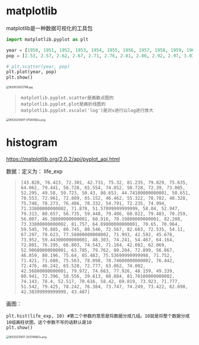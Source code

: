 # matplotlib

matplotlib是一种数据可视化的工具包

```python
import matplotlib.pyplot as plt

year = [1950, 1951, 1952, 1953, 1954, 1955, 1956, 1957, 1958, 1959, 1960, 1961, 1962, 1963, 1964, 1965, 1966, 1967, 1968, 1969, 1970, 1971, 1972, 1973, 1974, 1975, 1976, 1977, 1978, 1979, 1980, 1981, 1982, 1983, 1984, 1985, 1986, 1987, 1988, 1989, 1990, 1991, 1992, 1993, 1994, 1995, 1996, 1997, 1998, 1999, 2000, 2001, 2002, 2003, 2004, 2005, 2006, 2007, 2008, 2009, 2010, 2011, 2012, 2013, 2014, 2015, 2016, 2017, 2018, 2019, 2020, 2021, 2022, 2023, 2024, 2025, 2026, 2027, 2028, 2029, 2030, 2031, 2032, 2033, 2034, 2035, 2036, 2037, 2038, 2039, 2040, 2041, 2042, 2043, 2044, 2045, 2046, 2047, 2048, 2049, 2050, 2051, 2052, 2053, 2054, 2055, 2056, 2057, 2058, 2059, 2060, 2061, 2062, 2063, 2064, 2065, 2066, 2067, 2068, 2069, 2070, 2071, 2072, 2073, 2074, 2075, 2076, 2077, 2078, 2079, 2080, 2081, 2082, 2083, 2084, 2085, 2086, 2087, 2088, 2089, 2090, 2091, 2092, 2093, 2094, 2095, 2096, 2097, 2098, 2099, 2100]
pop = [2.53, 2.57, 2.62, 2.67, 2.71, 2.76, 2.81, 2.86, 2.92, 2.97, 3.03, 3.08, 3.14, 3.2, 3.26, 3.33, 3.4, 3.47, 3.54, 3.62, 3.69, 3.77, 3.84, 3.92, 4.0, 4.07, 4.15, 4.22, 4.3, 4.37, 4.45, 4.53, 4.61, 4.69, 4.78, 4.86, 4.95, 5.05, 5.14, 5.23, 5.32, 5.41, 5.49, 5.58, 5.66, 5.74, 5.82, 5.9, 5.98, 6.05, 6.13, 6.2, 6.28, 6.36, 6.44, 6.51, 6.59, 6.67, 6.75, 6.83, 6.92, 7.0, 7.08, 7.16, 7.24, 7.32, 7.4, 7.48, 7.56, 7.64, 7.72, 7.79, 7.87, 7.94, 8.01, 8.08, 8.15, 8.22, 8.29, 8.36, 8.42, 8.49, 8.56, 8.62, 8.68, 8.74, 8.8, 8.86, 8.92, 8.98, 9.04, 9.09, 9.15, 9.2, 9.26, 9.31, 9.36, 9.41, 9.46, 9.5, 9.55, 9.6, 9.64, 9.68, 9.73, 9.77, 9.81, 9.85, 9.88, 9.92, 9.96, 9.99, 10.03, 10.06, 10.09, 10.13, 10.16, 10.19, 10.22, 10.25, 10.28, 10.31, 10.33, 10.36, 10.38, 10.41, 10.43, 10.46, 10.48, 10.5, 10.52, 10.55, 10.57, 10.59, 10.61, 10.63, 10.65, 10.66, 10.68, 10.7, 10.72, 10.73, 10.75, 10.77, 10.78, 10.79, 10.81, 10.82, 10.83, 10.84, 10.85]

# plt.scatter(year, pop)
plt.plot(year, pop)
plt.show()
```

<img src="https://i.loli.net/2021/08/17/a4QHdY2iGwC198y.jpg" alt="1629133021799.jpg" style="zoom:50%;" />



> ```
> matplotlib.pyplot.scatter是画散点图的
> matplotlib.pyplot.plot是画折线图的
> matplotlib.pyplot.xscale('log')是对x进行以log进行放大
> ```

<img src="https://i.loli.net/2021/08/17/uaT2ZCNpGvfb5Pr.png" alt="WX20210817-011401@2x.png" style="zoom:50%;" />

# histogram

https://matplotlib.org/2.0.2/api/pyplot_api.html

数据：定义为： life_exp

> ```
> [43.828, 76.423, 72.301, 42.731, 75.32, 81.235, 79.829, 75.635, 64.062, 79.441, 56.728, 65.554, 74.852, 50.728, 72.39, 73.005, 52.295, 49.58, 59.723, 50.43, 80.653, 44.74100000000001, 50.651, 78.553, 72.961, 72.889, 65.152, 46.462, 55.322, 78.782, 48.328, 75.748, 78.273, 76.486, 78.332, 54.791, 72.235, 74.994, 71.33800000000002, 71.878, 51.57899999999999, 58.04, 52.947, 79.313, 80.657, 56.735, 59.448, 79.406, 60.022, 79.483, 70.259, 56.007, 46.38800000000001, 60.916, 70.19800000000001, 82.208, 73.33800000000002, 81.757, 64.69800000000001, 70.65, 70.964, 59.545, 78.885, 80.745, 80.546, 72.567, 82.603, 72.535, 54.11, 67.297, 78.623, 77.58800000000002, 71.993, 42.592, 45.678, 73.952, 59.44300000000001, 48.303, 74.241, 54.467, 64.164, 72.801, 76.195, 66.803, 74.543, 71.164, 42.082, 62.069, 52.90600000000001, 63.785, 79.762, 80.204, 72.899, 56.867, 46.859, 80.196, 75.64, 65.483, 75.53699999999998, 71.752, 71.421, 71.688, 75.563, 78.098, 78.74600000000002, 76.442, 72.476, 46.242, 65.528, 72.777, 63.062, 74.002, 42.56800000000001, 79.972, 74.663, 77.926, 48.159, 49.339, 80.941, 72.396, 58.556, 39.613, 80.884, 81.70100000000002, 74.143, 78.4, 52.517, 70.616, 58.42, 69.819, 73.923, 71.777, 51.542, 79.425, 78.242, 76.384, 73.747, 74.249, 73.422, 62.698, 42.38399999999999, 43.487]
> ```

画图：

```
plt.hist(life_exp, 10) #第二个参数的意思是将数据分成几组。10就是将整个数据分成10组画柱状图，这个参数不写的话默认是10
plt.show()
```

<img src="https://i.loli.net/2021/08/17/ZES7oR1H42kVwJY.png" alt="WX20210817-203748@2x.png" style="zoom:50%;" />



